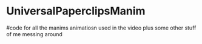# UniversalPaperclipsManim
#code for all the manims animatiosn used in the video plus some other stuff of me messing around
